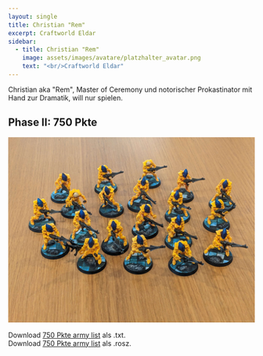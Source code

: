 ```yaml
---
layout: single
title: Christian "Rem"
excerpt: Craftworld Eldar
sidebar: 
  - title: Christian "Rem"
    image: assets/images/avatare/platzhalter_avatar.png
    text: "<br/>Craftworld Eldar"
---
```

Christian aka "Rem", Master of Ceremony und notorischer Prokastinator mit Hand zur Dramatik, will nur spielen.

## Phase II: 750 Pkte

![750 Pkte](../assets/images/750/750_Rem_1.jpg)

Download <a href="../assets/armylists/750/750_Rem.txt" download>750 Pkte army list</a> als .txt.  
Download <a href="../assets/armylists/750/750_rem.rosz" download>750 Pkte army list</a> als .rosz.  